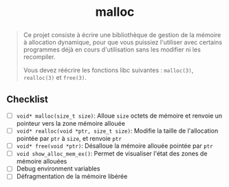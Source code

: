 # <p align="center">malloc</p>
> Ce projet consiste à écrire une bibliothèque de gestion de la mémoire à allocation dynamique, pour que vous puissiez l'utiliser avec certains programmes déjà en cours d'utilisation sans les modifier ni les recompiler.
>
> Vous devez réécrire les fonctions libc suivantes : `malloc(3)`, `realloc(3)` et `free(3)`.

## Checklist

* [ ] `void* malloc(size_t size)`: Alloue `size` octets de mémoire et renvoie un pointeur vers la zone mémoire allouée
* [ ] `void* realloc(void *ptr, size_t size)`: Modifie la taille de l'allocation pointée par `ptr` à `size`, et renvoie `ptr`
* [ ] `void* free(void *ptr)`: Désalloue la mémoire allouée pointée par `ptr`
* [ ] `void show_alloc_mem_ex()`: Permet de visualiser l'état des zones de mémoire allouées
* [ ] Debug environment variables
* [ ] Défragmentation de la mémoire libérée
